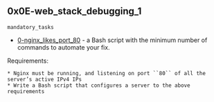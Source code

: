 ## 0x0E-web_stack_debugging_1

`mandatory_tasks`

* [0-nginx_likes_port_80]() - a Bash script with the minimum number of commands to automate your fix.

Requirements:

    * Nginx must be running, and listening on port ``80`` of all the server’s active IPv4 IPs
    * Write a Bash script that configures a server to the above requirements
